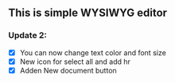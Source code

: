 ## This is simple WYSIWYG editor
### Update 2:
- [x] You can now change text color and font size
- [x] New icon for select all and add hr
- [x] Adden New document button
